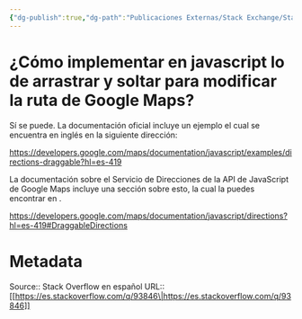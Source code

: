 ```yaml
---
{"dg-publish":true,"dg-path":"Publicaciones Externas/Stack Exchange/Stack Overflow en español/es.stackoverflow.com-93846.md","permalink":"/publicaciones-externas/stack-exchange/stack-overflow-en-espanol/es-stackoverflow-com-93846/","title":"¿Cómo implementar en javascript lo de arrastrar y soltar para modificar la ruta de Google Maps?","hide":true,"noteIcon":"default","created":"2024-04-03T12:49:10.759-06:00","updated":"2024-04-05T16:43:52.474-06:00"}
---
```


# ¿Cómo implementar en javascript lo de arrastrar y soltar para modificar la ruta de Google Maps?

Sí se puede. La documentación oficial incluye un ejemplo el cual se encuentra en inglés en la siguiente dirección:

https://developers.google.com/maps/documentation/javascript/examples/directions-draggable?hl=es-419

La documentación sobre el Servicio de Direcciones de la API de JavaScript de Google Maps incluye una sección sobre esto, la cual la puedes encontrar en .

https://developers.google.com/maps/documentation/javascript/directions?hl=es-419#DraggableDirections

# Metadata
Source:: Stack Overflow en español
URL:: [[https://es.stackoverflow.com/q/93846\|https://es.stackoverflow.com/q/93846]]


